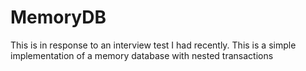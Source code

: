 # MemoryDB
This is in response to an interview test I had recently. This is a simple implementation of a memory database with nested transactions
